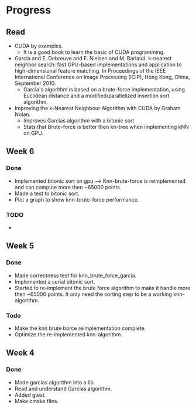 # Progress


## Read
* CUDA by examples.
    * It is a good book to learn the basic of CUDA programming.
* Garcia and E. Debreuve and F. Nielsen and M. Barlaud. k-nearest neighbor search: fast GPU-based implementations and application to high-dimensional feature matching. In Proceedings of the IEEE International Conference on Image Processing (ICIP), Hong Kong, China, September 2010.
    * Garcia's algorithm is based on a brute-force implementation, using Euclidean distance and a modified/parallelized insertion sort algorithm.
* Improving the k-Nearest Neighbour Algorithm with CUDA by Graham Nolan.
    * Improves Garcias algorithm with a bitonic sort
    * Stats that Brute-force is better then kn-tree when implementing kNN on GPU.



## Week 6

### Done
* Implemented bitonic sort on gpu --> Knn-brute-force is reimplemented and  can compute more then ~65000 points.
* Made a test to bitonic sort.
* Plot a graph to show knn-brute-force performance.


### TODO
*



## Week 5

### Done
* Made correctness test for knn_brute_force_garcia.
* Implemented a serial bitonic sort.
* Started to re-implement the brute force algorithm to make it handle more then ~65000 points.  It only need the sorting step to be a working knn-algorithm.

### Todo
* Make the knn brute borce reimplementation complete.
* Optimize the re-implemented knn-algorithm.

## Week 4

### Done

* Made garcias algorithm into a lib.
* Read and understand Garcias algorithm.
* Added gtest.
* Make cmake files.



